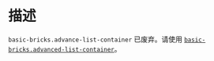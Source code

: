[//]: # "atom-bricks/layout-and-container/advance-list-container.ts"

# 描述

`basic-bricks.advance-list-container` 已废弃。请使用 [`basic-bricks.advanced-list-container`](developers/brick-book/brick/basic-bricks.advanced-list-container)。
